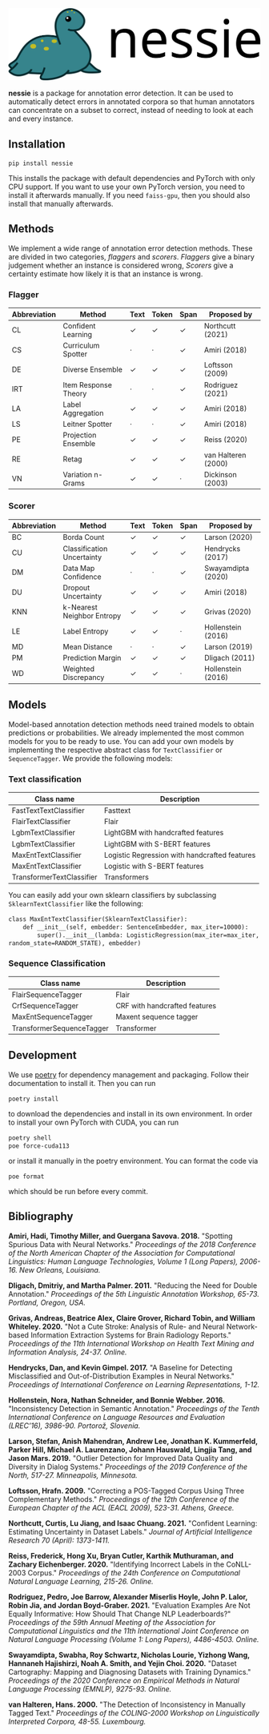 <img src="img/nessie_with_text.svg" alt="Nessie Logo">

**nessie** is a package for annotation error detection. It can be used to automatically detect errors in annotated
corpora so that human annotators can concentrate on a subset to correct, instead of needing to look at each
and every instance.

## Installation

    pip install nessie

This installs the package with default dependencies and PyTorch with only CPU support.
If you want to use your own PyTorch version, you need to install it afterwards manually. 
If you need `faiss-gpu`, then you should also install that manually afterwards.

## Methods

We implement a wide range of annotation error detection methods. These are divided in two categories, *flaggers* and
*scorers*. *Flaggers* give a binary judgement whether an instance is considered wrong, *Scorers* give a certainty
estimate how likely it is that an instance is wrong.

### Flagger
| **Abbreviation** | **Method**           | **Text**   | **Token**  | **Span**   | **Proposed by**                                            |
|------------------|----------------------|------------|------------|------------|------------------------------------------------------------|
| CL               | Confident Learning   | ✓          | ✓          | ✓          | Northcutt (2021)                                           | 
| CS               | Curriculum Spotter   | ·          | ·          | ✓          | Amiri (2018)                                               |
| DE               | Diverse Ensemble     | ✓          | ✓          | ✓          | Loftsson (2009)                                            |
| IRT              | Item Response Theory | ·          | ·          | ✓          | Rodriguez (2021)                                           | 
| LA               | Label Aggregation    | ✓          | ✓          | ✓          | Amiri (2018)                                               |
| LS               | Leitner Spotter      | ·          | ·          | ✓          | Amiri (2018)                                               |
| PE               | Projection Ensemble  | ✓          | ✓          | ✓          | Reiss (2020)                                               |
| RE               | Retag                | ✓          | ✓          | ✓          | van Halteren (2000)                                        |    
| VN               | Variation n-Grams    | ✓          | ✓          | ·          | Dickinson (2003)                                           | 

### Scorer

| **Abbreviation** | **Method**                 | **Text**   | **Token**  | **Span**   | **Proposed by**                                            |
|------------------|----------------------------|------------|------------|------------|------------------------------------------------------------|
| BC               | Borda Count                | ✓          | ✓          | ✓          | Larson (2020)                                              | 
| CU               | Classification Uncertainty | ✓          | ✓          | ✓          | Hendrycks (2017)                                           | 
| DM               | Data Map Confidence        | ·          | ·          | ✓          | Swayamdipta (2020)                                         |   
| DU               | Dropout Uncertainty        | ✓          | ✓          | ✓          | Amiri (2018)                                               |
| KNN              | k-Nearest Neighbor Entropy | ✓          | ✓          | ✓          | Grivas (2020)                                              |
| LE               | Label Entropy              | ✓          | ✓          | ·          | Hollenstein (2016)                                         |   
| MD               | Mean Distance              | ·          | ·          | ✓          | Larson (2019)                                              |
| PM               | Prediction Margin          | ✓          | ✓          | ✓          | Dligach (2011)                                             | 
| WD               | Weighted Discrepancy       | ✓          | ✓          | ·          | Hollenstein (2016)                                         |   rer

## Models 

Model-based annotation detection methods need trained models to obtain predictions or probabilities.
We already implemented the most common models for you to be ready to use.
You can add your own models by implementing the respective abstract class for `TextClassifier` or `SequenceTagger`.
We provide the following models:

### Text classification

| Class name                | Description                                   |
|---------------------------|-----------------------------------------------|
| FastTextTextClassifier    | Fasttext                                      |
| FlairTextClassifier       | Flair                                         |
| LgbmTextClassifier        | LightGBM with handcrafted features            |
| LgbmTextClassifier        | LightGBM with S-BERT features                 |
| MaxEntTextClassifier      | Logistic Regression with handcrafted features |
| MaxEntTextClassifier      | Logistic with S-BERT features                 |
| TransformerTextClassifier | Transformers                                  |

You can easily add your own sklearn classifiers by subclassing `SklearnTextClassifier` like the following:

    class MaxEntTextClassifier(SklearnTextClassifier):
        def __init__(self, embedder: SentenceEmbedder, max_iter=10000):
            super().__init__(lambda: LogisticRegression(max_iter=max_iter, random_state=RANDOM_STATE), embedder)

### Sequence Classification

| Class name                | Description                   |
|---------------------------|-------------------------------|
| FlairSequenceTagger       | Flair                         |
| CrfSequenceTagger         | CRF with handcrafted features |
| MaxEntSequenceTagger      | Maxent sequence tagger        |
| TransformerSequenceTagger | Transformer                   |

## Development

We use [poetry](https://python-poetry.org/) for dependency management and packaging.
Follow their documentation to install it. Then you can run

    poetry install

to download the dependencies and install in its own environment.
In order to install your own PyTorch with CUDA, you can run

    poetry shell
    poe force-cuda113

or install it manually in the poetry environment. You can format the code via

    poe format

which should be run before every commit.

## Bibliography

**Amiri, Hadi, Timothy Miller, and Guergana Savova. 2018.**
"Spotting Spurious Data with Neural Networks."
*Proceedings of the 2018 Conference of the North American Chapter of the Association for Computational Linguistics: Human Language Technologies, Volume 1 (Long Papers), 2006-16. New Orleans, Louisiana.*

**Dligach, Dmitriy, and Martha Palmer. 2011.**
"Reducing the Need for Double Annotation."
*Proceedings of the 5th Linguistic Annotation Workshop, 65-73. Portland, Oregon, USA.*

**Grivas, Andreas, Beatrice Alex, Claire Grover, Richard Tobin, and William Whiteley. 2020.**
"Not a Cute Stroke: Analysis of Rule- and Neural Network-based Information Extraction Systems for Brain Radiology Reports."
*Proceedings of the 11th International Workshop on Health Text Mining and Information Analysis, 24-37. Online.*

**Hendrycks, Dan, and Kevin Gimpel. 2017.**
"A Baseline for Detecting Misclassified and Out-of-Distribution Examples in Neural Networks."
*Proceedings of International Conference on Learning Representations, 1-12.*

**Hollenstein, Nora, Nathan Schneider, and Bonnie Webber. 2016.**
"Inconsistency Detection in Semantic Annotation."
*Proceedings of the Tenth International Conference on Language Resources and Evaluation (LREC’16), 3986-90. Portorož, Slovenia.*

**Larson, Stefan, Anish Mahendran, Andrew Lee, Jonathan K. Kummerfeld, Parker Hill, Michael A. Laurenzano, Johann Hauswald, Lingjia Tang, and Jason Mars. 2019.**
"Outlier Detection for Improved Data Quality and Diversity in Dialog Systems."
*Proceedings of the 2019 Conference of the North, 517-27. Minneapolis, Minnesota.*

**Loftsson, Hrafn. 2009.**
"Correcting a POS-Tagged Corpus Using Three Complementary Methods."
*Proceedings of the 12th Conference of the European Chapter of the ACL (EACL 2009), 523-31. Athens, Greece.*

**Northcutt, Curtis, Lu Jiang, and Isaac Chuang. 2021.**
"Confident Learning: Estimating Uncertainty in Dataset Labels."
*Journal of Artificial Intelligence Research 70 (April): 1373-1411.*

**Reiss, Frederick, Hong Xu, Bryan Cutler, Karthik Muthuraman, and Zachary Eichenberger. 2020.**
"Identifying Incorrect Labels in the CoNLL-2003 Corpus."
*Proceedings of the 24th Conference on Computational Natural Language Learning, 215-26. Online.*

**Rodriguez, Pedro, Joe Barrow, Alexander Miserlis Hoyle, John P. Lalor, Robin Jia, and Jordan Boyd-Graber. 2021.**
"Evaluation Examples Are Not Equally Informative: How Should That Change NLP Leaderboards?"
*Proceedings of the 59th Annual Meeting of the Association for Computational Linguistics and the 11th International Joint Conference on Natural Language Processing (Volume 1: Long Papers), 4486-4503. Online.*

**Swayamdipta, Swabha, Roy Schwartz, Nicholas Lourie, Yizhong Wang, Hannaneh Hajishirzi, Noah A. Smith, and Yejin Choi. 2020.**
"Dataset Cartography: Mapping and Diagnosing Datasets with Training Dynamics."
*Proceedings of the 2020 Conference on Empirical Methods in Natural Language Processing (EMNLP), 9275-93. Online.*

**van Halteren, Hans. 2000.**
"The Detection of Inconsistency in Manually Tagged Text."
*Proceedings of the COLING-2000 Workshop on Linguistically Interpreted Corpora, 48-55. Luxembourg.*